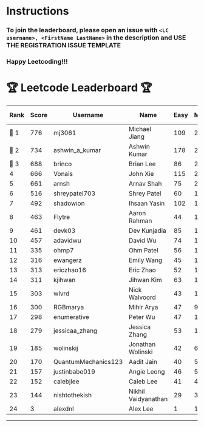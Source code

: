 # Instructions
### To join the leaderboard, please open an issue with `<LC username>, <FirstName LastName>` in the description and USE THE REGISTRATION ISSUE TEMPLATE
### Happy Leetcoding!!!


# 🏆 Leetcode Leaderboard 🏆

| Rank | Score | Username       | Name | Easy | Medium | Hard | Problems Solved |
|------|----------------|-----------------|-------------------|--------------|--------------|--------------|--------------|
| 🥇 1 | 776 | mj3061 | Michael Jiang | 109 | 269 | 43 | 421 |
| 🥈 2 | 734 | ashwin_a_kumar | Ashwin Kumar | 178 | 248 | 20 | 446 |
| 🥉 3 | 688 | brinco | Brian Lee | 86 | 250 | 34 | 370 |
| 4 | 666 | Vonais | John Xie | 115 | 226 | 33 | 374 |
| 5 | 661 | arnsh | Arnav Shah | 75 | 215 | 52 | 342 |
| 6 | 516 | shreypatel703 | Shrey Patel | 60 | 198 | 20 | 278 |
| 7 | 492 | shadowion | Ihsaan Yasin | 102 | 165 | 20 | 287 |
| 8 | 463 | Flytre | Aaron Rahman | 44 | 148 | 41 | 233 |
| 9 | 461 | devk03 | Dev Kunjadia | 85 | 173 | 10 | 268 |
| 10 | 457 | adavidwu | David Wu | 74 | 151 | 27 | 252 |
| 11 | 335 | ohmp7 | Ohm Patel | 56 | 123 | 11 | 190 |
| 12 | 316 | ewangerz | Emily Wang | 45 | 107 | 19 | 171 |
| 13 | 313 | ericzhao16 | Eric Zhao | 52 | 117 | 9 | 178 |
| 14 | 311 | kjihwan | Jihwan Kim | 63 | 103 | 14 | 180 |
| 15 | 303 | wlvrd | Nick Walvoord | 43 | 121 | 6 | 170 |
| 16 | 300 | RGBmarya | Mihir Arya | 47 | 98 | 19 | 164 |
| 17 | 298 | enumerative | Peter Wu | 47 | 106 | 13 | 166 |
| 18 | 279 | jessicaa_zhang | Jessica Zhang | 53 | 104 | 6 | 163 |
| 19 | 185 | wolinskij | Jonathan Wolinski | 42 | 67 | 3 | 112 |
| 20 | 170 | QuantumMechanics123 | Aadit Jain | 40 | 53 | 8 | 101 |
| 21 | 157 | justinbabe019 | Angie Leong | 46 | 51 | 3 | 100 |
| 22 | 152 | calebjlee | Caleb Lee | 41 | 48 | 5 | 94 |
| 23 | 144 | nishtothekish | Nikhil Vaidyanathan | 29 | 32 | 17 | 78 |
| 24 | 3 | alexdnl | Alex Lee | 1 | 1 | 0 | 2 |
---